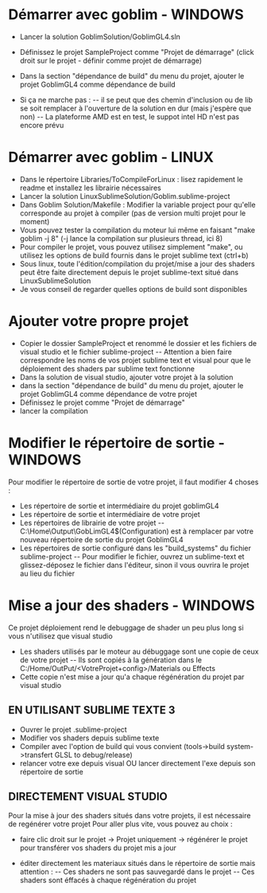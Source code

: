 
# Démarrer avec goblim - WINDOWS

- Lancer la solution GoblimSolution/GoblimGL4.sln
- Définissez le projet SampleProject comme "Projet de démarrage" (click droit sur le projet - définir comme projet de démarrage)
- Dans la section "dépendance de build" du menu du projet, ajouter le projet GoblimGL4 comme dépendance de build

- Si ça ne marche pas : 
-- il se peut que des chemin d'inclusion ou de lib se soit remplacer à l'ouverture de la solution en dur (mais j'espère que non)
-- La plateforme AMD est en test, le suppot intel HD n'est pas encore prévu

# Démarrer avec goblim - LINUX

- Dans le répertoire Libraries/ToCompileForLinux : lisez rapidement le readme et installez les librairie nécessaires
- Lancer la solution LinuxSublimeSolution/Goblim.sublime-project
- Dans Goblim Solution/Makefile : Modifier la variable project pour qu'elle corresponde au projet à compiler (pas de version multi projet pour le moment)
- Vous pouvez tester la compilation du moteur lui même en faisant "make goblim -j 8" (-j lance la compilation sur plusieurs thread, ici 8)
- Pour compiler le projet, vous pouvez utilisez simplement "make", ou utilisez les options de build fournis dans le projet sublime text (ctrl+b)
- Sous linux, toute l'édition/compilation du projet/mise a jour des shaders peut être faite directement depuis le projet sublime-text situé dans LinuxSublimeSolution
- Je vous conseil de regarder quelles options de build sont disponibles


# Ajouter votre propre projet

- Copier le dossier SampleProject et renommé le dossier et les fichiers de visual studio et le fichier sublime-project
-- Attention a bien faire correspondre les noms de vos projet sublime text et visual pour que le déploiement des shaders par sublime text fonctionne
- Dans la solution de visual studio, ajouter votre projet à la solution
- dans la section "dépendance de build" du menu du projet, ajouter le projet GoblimGL4 comme dépendance de votre projet
- Définissez le projet comme "Projet de démarrage"
- lancer la compilation

# Modifier le répertoire de sortie - WINDOWS

Pour modifier le répertoire de sortie de votre projet, il faut modifier 4 choses :
- Les répertoire de sortie et intermédiaire du projet goblimGL4
- Les répertoire de sortie et intermédiaire de votre projet
- Les répertoires de librairie de votre projet 
-- C:\Home\Output\GobLimGL4\$(Configuration) est à remplacer par votre nouveau répertoire de sortie du projet GoblimGL4
- Les répertoires de sortie configuré dans les "build_systems" du fichier sublime-project
-- Pour modifier le fichier, ouvrez un sublime-text et glissez-déposez le fichier dans l'éditeur, sinon il vous ouvrira le projet au lieu du fichier
 
# Mise a jour des shaders - WINDOWS

Ce projet déploiement rend le debuggage de shader un peu plus long si vous n'utilisez que visual studio
- Les shaders utilisés par le moteur au débuggage sont une copie de ceux de votre projet
	-- Ils sont copiés à la génération dans le C:/Home/OutPut/<VotreProjet+config>/Materials ou Effects
 - Cette copie n'est mise a jour qu'a chaque régénération du projet par visual studio

## EN UTILISANT SUBLIME TEXTE 3
- Ouvrer le projet <nomdevotreprojet>.sublime-project
- Modifier vos shaders depuis sublime texte
- Compiler avec l'option de build qui vous convient (tools->build system->transfert GLSL to debug/release)
- relancer votre exe depuis visual OU lancer directement l'exe depuis son répertoire de sortie

## DIRECTEMENT VISUAL STUDIO
Pour la mise à jour des shaders situés dans votre projets, il est nécessaire de regénérer votre projet
Pour aller plus vite, vous pouvez au choix :
- faire clic droit sur le projet -> Projet uniquement -> régénérer le projet pour transférer vos shaders du projet mis a jour

- éditer directement les materiaux situés dans le répertoire de sortie mais attention :
	-- Ces shaders ne sont pas sauvegardé dans le projet
	-- Ces shaders sont éffacés à chaque régénération du projet

